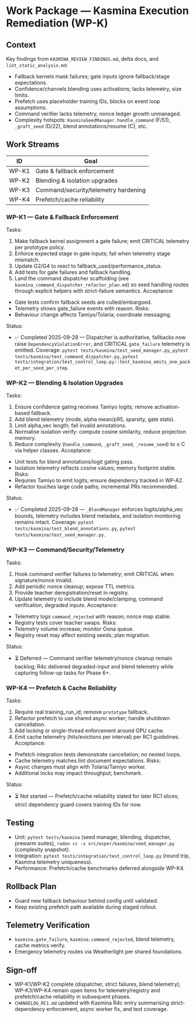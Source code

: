 # Work Package — Kasmina Execution Remediation (WP-K)

## Context
Key findings from `KASMINA_REVIEW_FINDINGS.md`, delta docs, and `lint_static_analysis.md`:
- Fallback kernels mask failures; gate inputs ignore fallback/stage expectations.
- Confidence/channels blending uses activations; lacks telemetry, size limits.
- Prefetch uses placeholder training IDs, blocks on event loop assumptions.
- Command verifier lacks telemetry; nonce ledger growth unmanaged.
- Complexity hotspots: `KasminaSeedManager.handle_command` (F/51), `_graft_seed` (D/22), blend annotations/resume (C), etc.

## Work Streams
| ID | Goal |
|----|------|
| WP-K1 | Gate & fallback enforcement |
| WP-K2 | Blending & isolation upgrades |
| WP-K3 | Command/security/telemetry hardening |
| WP-K4 | Prefetch/cache reliability |

### WP-K1 — Gate & Fallback Enforcement
Tasks:
1. Make fallback kernel assignment a gate failure; emit CRITICAL telemetry per prototype policy.
2. Enforce expected stage in gate inputs; fail when telemetry stage mismatch.
3. Update G2/G4 to react to fallback_used/performance_status.
4. Add tests for gate failures and fallback handling.
5. Land the command dispatcher scaffolding (see `kasmina_command_dispatcher_refactor_plan.md`) so seed handling routes through explicit helpers with strict-failure semantics.
Acceptance:
- Gate tests confirm fallback seeds are culled/embargoed.
- Telemetry shows gate_failure events with reason.
Risks:
- Behaviour change affects Tamiyo/Tolaria; coordinate messaging.

Status:
- ✅ Completed 2025-09-28 — Dispatcher is authoritative, fallbacks now raise `DependencyViolationError`, and CRITICAL `gate_failure` telemetry is emitted. Coverage: `pytest tests/kasmina/test_seed_manager.py`, `pytest tests/kasmina/test_command_dispatcher.py`, `pytest tests/integration/test_control_loop.py::test_kasmina_emits_one_packet_per_seed_per_step`.

### WP-K2 — Blending & Isolation Upgrades
Tasks:
1. Ensure confidence gating receives Tamiyo logits; remove activation-based fallback.
2. Add blend telemetry (mode, alpha mean/p95, sparsity, gate stats).
3. Limit alpha_vec length; fail invalid annotations.
4. Normalise isolation verify: compute cosine similarity, reduce projection memory.
5. Reduce complexity (`handle_command`, `_graft_seed`, `_resume_seed`) to ≤ C via helper classes.
Acceptance:
- Unit tests for blend annotations/logit gating pass.
- Isolation telemetry reflects cosine values; memory footprint stable.
Risks:
- Requires Tamiyo to emit logits; ensure dependency tracked in WP-A2.
- Refactor touches large code paths; incremental PRs recommended.

Status:
- ✅ Completed 2025-09-28 — `_BlendManager` enforces logits/alpha_vec bounds, telemetry includes blend metadata, and isolation monitoring remains intact. Coverage: `pytest tests/kasmina/test_blend_annotations.py`, `pytest tests/kasmina/test_seed_manager.py`.

### WP-K3 — Command/Security/Telemetry
Tasks:
1. Hook command verifier failures to telemetry; emit CRITICAL when signature/nonce invalid.
2. Add periodic nonce cleanup; expose TTL metrics.
3. Provide teacher deregistration/reset in registry.
4. Update telemetry to include blend mode/clamping, command verification, degraded inputs.
Acceptance:
- Telemetry logs `command_rejected` with reason; nonce map stable.
- Registry tests cover teacher swaps.
Risks:
- Telemetry volume increase; monitor Oona queue.
- Registry reset may affect existing seeds; plan migration.

Status:
- ⏳ Deferred — Command verifier telemetry/nonce cleanup remain backlog; R4c delivered degraded-input and blend telemetry while capturing follow-up tasks for Phase 6+.

### WP-K4 — Prefetch & Cache Reliability
Tasks:
1. Require real training_run_id; remove `prototype` fallback.
2. Refactor prefetch to use shared async worker; handle shutdown cancellation.
3. Add locking or single-thread enforcement around GPU cache.
4. Emit cache telemetry (hits/evictions per interval) per RC1 guidelines.
Acceptance:
- Prefetch integration tests demonstrate cancellation; no nested loops.
- Cache telemetry matches lint document expectations.
Risks:
- Async changes must align with Tolaria/Tamiyo worker.
- Additional locks may impact throughput; benchmark.

Status:
- ⏳ Not started — Prefetch/cache reliability slated for later RC1 slices; strict dependency guard covers training IDs for now.

## Testing
- Unit: `pytest tests/kasmina` (seed manager, blending, dispatcher, prewarm suites), `radon cc -s src/esper/kasmina/seed_manager.py` (complexity snapshot).
- Integration: `pytest tests/integration/test_control_loop.py` (round trip, Kasmina telemetry uniqueness).
- Performance: Prefetch/cache benchmarks deferred alongside WP-K4.

## Rollback Plan
- Guard new fallback behaviour behind config until validated.
- Keep existing prefetch path available during staged rollout.

## Telemetry Verification
- `kasmina.gate_failure`, `kasmina.command_rejected`, blend telemetry, cache metrics verify.
- Emergency telemetry routes via Weatherlight per shared foundations.

## Sign-off
- WP-K1/WP-K2 complete (dispatcher, strict failures, blend telemetry); WP-K3/WP-K4 remain open items for telemetry/registry and prefetch/cache reliability in subsequent phases.
- `CHANGELOG_RC1.md` updated with Kasmina R4c entry summarising strict-dependency enforcement, async worker fix, and test coverage.
